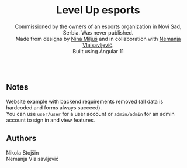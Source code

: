 <div align="center">
  <h1>Level Up esports</h1>
  <p>
    Commissioned by the owners of an esports organization in Novi Sad, Serbia. Was never published.<br />
    Made from designs by <a href="https://www.instagram.com/ninamiljush/" target="_blank">Nina Miljuš</a>
    and in collaboration with <a href="https://www.linkedin.com/in/nemanja-vlaisavljevic-8687971b0/" target="_blank">Nemanja Vlaisavljević</a>. <br/> 
    Built using Angular 11
  </p>
</div></br></br>

## Notes
Website example with backend requirements removed (all data is hardcoded and forms always succeed). <br />
You can use ``user/user`` for a user account or ``admin/admin`` for an admin account to sign in and view features.

## Authors

Nikola Stojšin<br/>
Nemanja Vlaisavljević
